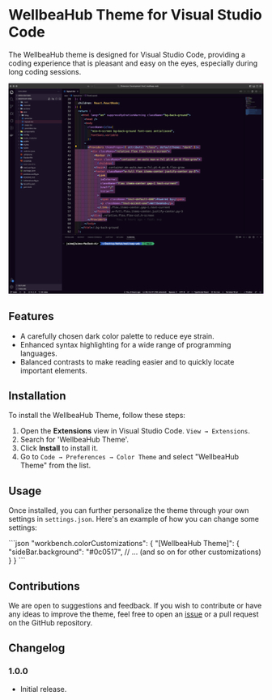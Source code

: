 # WellbeaHub Theme for Visual Studio Code

The WellbeaHub theme is designed for Visual Studio Code, providing a coding experience that is pleasant and easy on the eyes, especially during long coding sessions.

![Screenshot of the theme](screenshots/ScreenShot.png)

## Features

- A carefully chosen dark color palette to reduce eye strain.
- Enhanced syntax highlighting for a wide range of programming languages.
- Balanced contrasts to make reading easier and to quickly locate important elements.

## Installation

To install the WellbeaHub Theme, follow these steps:

1. Open the **Extensions** view in Visual Studio Code. `View → Extensions`.
2. Search for 'WellbeaHub Theme'.
3. Click **Install** to install it.
4. Go to `Code → Preferences → Color Theme` and select "WellbeaHub Theme" from the list.

## Usage

Once installed, you can further personalize the theme through your own settings in `settings.json`. Here's an example of how you can change some settings:

\```json
"workbench.colorCustomizations": {
"[WellbeaHub Theme]": {
"sideBar.background": "#0c0517",
// ... (and so on for other customizations)
}
}
\```

## Contributions

We are open to suggestions and feedback. If you wish to contribute or have any ideas to improve the theme, feel free to open an [issue](https://github.com/WellbeaHub/WellbeaHub-Theme-VScode) or a pull request on the GitHub repository.

## Changelog

### 1.0.0

- Initial release.

